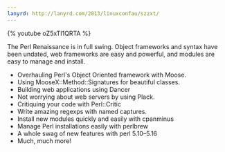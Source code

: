 ```yaml
---
lanyrd: http://lanyrd.com/2013/linuxconfau/szzxt/
---
```


{% youtube oZ5xTI1QRTA %}

The Perl Renaissance is in full swing. Object frameworks and syntax have been
undated, web frameworks are easy and powerful, and modules are easy to manage
and install.

<!--more-->

* Overhauling Perl's Object Oriented framework with Moose.
* Using MooseX::Method::Signatures for beautiful classes.
* Building web applications using Dancer
* Not worrying about web servers by using Plack.
* Critiquing your code with Perl::Critic
* Write amazing regexps with named captures.
* Install new modules quickly and easily with cpanminus
* Manage Perl installations easily with perlbrew
* A whole swag of new features with perl 5.10–5.16
* Much, much more!

